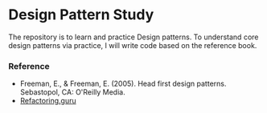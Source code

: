# Design Pattern Study 

The repository is to learn and practice Design patterns. 
To understand core design patterns via practice, I will write code based on the reference book. 

### Reference
- Freeman, E., &amp; Freeman, E. (2005). Head first design patterns. Sebastopol, CA: O'Reilly Media.
- [Refactoring.guru](https://refactoring.guru/design-patterns)
